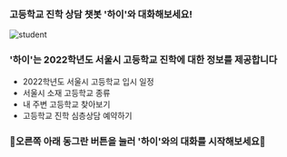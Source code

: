 ### 고등학교 진학 상담 챗봇 '하이'와 대화해보세요! 
![student](https://user-images.githubusercontent.com/81274352/118222153-07a36e80-b4ba-11eb-88c7-6e4c79986f5d.png)

### '하이'는 2022학년도 서울시 고등학교 진학에 대한 정보를 제공합니다
- 2022학년도 서울시 고등학교 입시 일정
- 서울시 소재 고등학교 종류
- 내 주변 고등학교 찾아보기
- 고등학교 진학 심층상담 예약하기


### :blue_heart:오른쪽 아래 동그란 버튼을 눌러 '하이'와의 대화를 시작해보세요:blue_heart:
